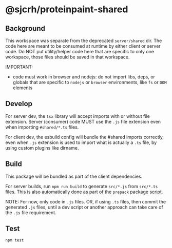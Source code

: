 # @sjcrh/proteinpaint-shared

## Background

This workspace was separate from the deprecated `server/shared` dir.
The code here are meant to be consumed at runtime by either client or server
code. Do NOT put utility/helper code here that are specific to only one
workspace, those files should be saved in that workspace.

IMPORTANT: 
- code must work in browser and nodejs: do not import libs, deps, or globals that
are specific to `nodejs` or `browser` environments, like `fs` or `DOM` elements

## Develop

For server dev, the `tsx` library will accept imports with or without file extension.
Server (consumer) code MUST use the `.js` file extension even when importing 
`#shared/*.ts` files.

For client dev, the esbuild config will bundle the #shared imports correctly, even
when `.js` extension is used to import what is actually a `.ts` file, by using
custom plugins like dirname. 

## Build

This package will be bundled as part of the client dependencies. 

For server builds, run `npm run build` to generate `src/*.js` from `src/*.ts` files.
This is also automatically done as part of the `prepack` package script. 

NOTE: For now, only code in `.js` files. OR, if using `.ts` files, 
then commit the generated `.js` files, until a dev script or another approach
can take care of the `.js` file requirement.

## Test

```sh
npm test
```